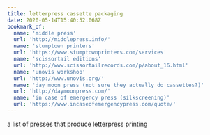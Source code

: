 ```yaml
---
title: letterpress cassette packaging
date: 2020-05-14T15:40:52.068Z
bookmark_of:
  name: 'middle press'
  url: 'http://middlepress.info/'
  name: 'stumptown printers'
  url: 'https://www.stumptownprinters.com/services'
  name: 'scissortail editions'
  url: 'http://www.scissortailrecords.com/p/about_16.html'
  name: 'unovis workshop'
  url: 'http://www.unovis.org/'
  name: 'day moon press (not sure they actually do cassettes?)'
  url: 'http://daymoonpress.com/'
  name: 'in case of emergency press (silkscreening)'
  url: 'https://www.incaseofemergencypress.com/quote/'
---
```

a list of presses that produce letterpress printing
